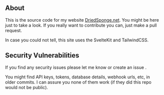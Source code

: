 ## About

This is the source code for my website [DriedSponge.net](https://driedsponge.net). You might be here just to take a look. If you really want to contribute you can, just make a pull request.

In case you could not tell, this site uses the SvelteKit and TailwindCSS.

## Security Vulnerabilities

If you find any security issues please let me know or create an issue .

You might find API keys, tokens, database details, webhook urls, etc, in older commits. I can assure you none of them work (if they did this repo would not be public).
